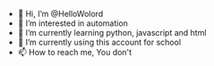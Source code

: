 - 👋 Hi, I’m @HelloWolord
- 👀 I’m interested in automation
- 🌱 I’m currently learning python, javascript and html
- 💞️ I’m currently using this account for school
- 📫 How to reach me, You don't

<!---
HelloWolord/HelloWolord is a ✨ special ✨ repository because its `README.md` (this file) appears on your GitHub profile.
You can click the Preview link to take a look at your changes.
--->
